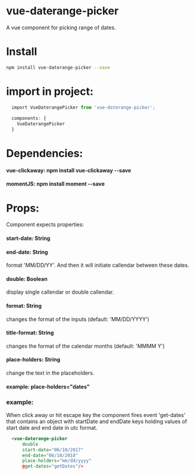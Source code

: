 # vue-daterange-picker

A vue component for picking range of dates.

# Install
```bash
npm install vue-daterange-picker --save
```

# import in project:
```javascript
  import VueDaterangePicker from 'vue-daterange-picker';
  
  components: {
    VueDaterangePicker
  }
```

# Dependencies:

#### vue-clickaway:  npm install vue-clickaway --save
#### momentJS: npm install moment --save

# Props:

Component expects properties:
#### start-date: String 
#### end-date: String
format 'MM/DD/YY'.
And then it will initiate callendar between these dates.

#### double: Boolean
display single callendar or double callendar.

#### format: String
changes the format of the inputs (default: 'MM/DD/YYYY')

#### title-format: String
changes the format of the calendar months (default: 'MMMM Y')

#### place-holders: String
change the text in the placeholders.
#### example: place-holders="dates"

### example:
When click away or hit escape key the component fires event 'get-dates' that contains an object
with startDate and endDate keys holding values of start date and end date in utc format.

```HTML
  <vue-daterange-picker 
      double 
      start-date="06/10/2017" 
      end-date="06/10/2018" 
      place-holders="mm/dd/yyyy"
      @get-dates="getDates"/>
```
